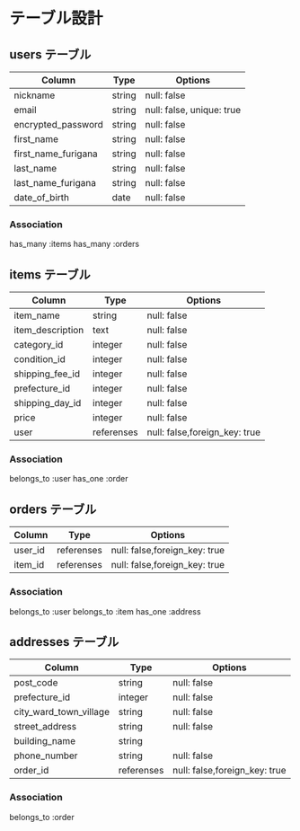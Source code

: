 

# テーブル設計

## users テーブル

| Column                        | Type   | Options     |
| ----------------------------- | ------ | ----------- |
| nickname                      | string | null: false |
| email                         | string | null: false, unique: true |
| encrypted_password            | string | null: false |
| first_name                    | string | null: false |
| first_name_furigana           | string | null: false |
| last_name                     | string | null: false |
| last_name_furigana            | string | null: false |
| date_of_birth                 | date   | null: false |



### Association
has_many :items
has_many :orders



## items テーブル

| Column             | Type       | Options     |
| ------------------ | ---------- | ----------- |
| item_name          | string     | null: false |
| item_description   | text       | null: false |
| category_id        | integer    | null: false |
| condition_id       | integer    | null: false |
| shipping_fee_id    | integer    | null: false |
| prefecture_id      | integer    | null: false |
| shipping_day_id    | integer    | null: false |
| price              | integer    | null: false |
| user               | referenses | null: false,foreign_key: true |



### Association
belongs_to :user
has_one :order

## orders テーブル

| Column             | Type       | Options     |
| ------------------ | ---------- | ----------- |
| user_id            | referenses | null: false,foreign_key: true |
| item_id            | referenses | null: false,foreign_key: true |

### Association

belongs_to :user
belongs_to :item
has_one :address


## addresses テーブル

| Column                           | Type       | Options     |
| -------------------------------- | ---------- | ----------- |
| post_code                        | string     | null: false |
| prefecture_id                    | integer    | null: false |
| city_ward_town_village           | string     | null: false |
| street_address                   | string     | null: false |
| building_name                    | string     |             |
| phone_number                     | string     | null: false |
| order_id                         | referenses | null: false,foreign_key: true |




### Association

belongs_to :order